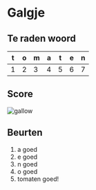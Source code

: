 # Galgje

## Te raden woord

|t|o|m|a|t|e|n|
|-|-|-|-|-|-|-|
|1|2|3|4|5|6|7|

## Score
![gallow](./images/1.png)

## Beurten
1. a goed
2. e goed
3. n goed
4. o goed
5. tomaten goed!